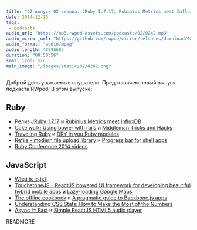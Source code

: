 ```yaml
---
title: "42 выпуск 02 сезона. JRuby 1.7.17, Rubinius Metrics meet InfluxDB, Traveling Ruby, TouchstoneJS, The offline cookbook и прочее"
date: 2014-12-15
tags:
 - podcasts
audio_url: "https://mp3.rwpod-assets.com/podcasts/02/0242.mp3"
audio_mirror_url: "https://github.com/rwpod/mirror/releases/download/02.42/0242.mp3"
audio_format: "audio/mpeg"
audio_length: 48996683
duration: "00:50:56"
small_icon: mic
main_image: "/images/static/02/0242.png"
---
```


Добрый день уважаемые слушатели. Представляем новый выпуск подкаста RWpod. В этом выпуске:

## Ruby

 - Релиз [JRuby 1.7.17](http://jruby.org/2014/12/09/jruby-1-7-17.html) и [Rubinius Metrics meet InfluxDB](http://rubini.us/2014/12/10/rubinius-metrics-meets-influxdb/)
 - [Cake walk: Using bower with rails](http://crypt.codemancers.com/posts/2014-12-10-bower-with-rails/) и [Middleman Tricks and Hacks](http://willschenk.com/middleman-tricks-and-hacks/)
 - [Traveling Ruby](http://phusion.github.io/traveling-ruby/) и [DRY in you Ruby modules](https://medium.com/@KamilLelonek/ruby-module-tricks-and-gravatar-url-generator-56235cb73403)
 - [Refile - modern file upload library](https://github.com/elabs/refile) и [Progress bar for shell apps](http://shiroyasha.github.io/progressbar-for-shell-apps.html)
 - [Ruby Conference 2014 videos](http://confreaks.com/events/RubyConf2014)

## JavaScript

 - [What is io.js?](http://blog.izs.me/post/104685388058/io-js)
 - [TouchstoneJS - ReactJS powered UI framework for developing beautiful hybrid mobile apps](http://touchstonejs.io/) и [Lazy-loading Google Maps](http://osvaldas.info/lazy-loading-google-maps)
 - [The offline cookbook](http://jakearchibald.com/2014/offline-cookbook/) и [A pragmatic guide to Backbone.js apps](http://pragmatic-backbone.com/)
 - [Understanding CSS Stats: How to Make the Most of the Numbers](http://webdesign.tutsplus.com/tutorials/understanding-css-stats-how-to-make-the-most-of-the-numbers--cms-22756)
 - [Async != Fast](http://dev.hubspot.com/blog/async-fast) и [Simple ReactJS HTML5 audio player](https://chadpaulson.github.io/react-cassette-player/)


READMORE

